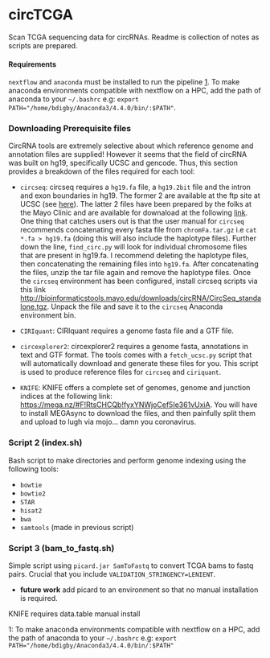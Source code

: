 # circTCGA
Scan TCGA sequencing data for circRNAs. Readme is collection of notes as scripts are prepared. 

#### Requirements
`nextflow` and `anaconda` must be installed to run the pipeline [1](#1). To make anaconda environments compatible with nextflow on a HPC, add the path of anaconda to your `~/.bashrc` e.g: `export PATH="/home/bdigby/Anaconda3/4.4.0/bin/:$PATH"`. 




### Downloading Prerequisite files
CircRNA tools are extremely selective about which reference genome and annotation files are supplied! However it seems that the field of circRNA was built on hg19, specifically UCSC and gencode. Thus, this section provides a breakdown of the files required for each tool:

* `circseq`: circseq requires a `hg19.fa` file, a `hg19.2bit` file and the intron and exon boundaries in hg19. The former 2 are available at the ftp site at UCSC (see [here](http://hgdownload.soe.ucsc.edu/goldenPath/hg19/bigZips/)). The latter 2 files have been prepared by the folks at the Mayo Clinic and are available for downaload at the following [link](http://bioinformaticstools.mayo.edu/downloads/circRNA/CircSeq_ref_files.tgz). One thing that catches users out is that the user manual for `circseq` recommends concatenating every fasta file from `chromFa.tar.gz` i.e `cat *.fa > hg19.fa` (doing this will also include the haplotype files). Further down the line, `find_circ.py` will look for individual chromosome files that are present in hg19.fa. I recommend deleting the haplotype files, then concatenating the remaining files into `hg19.fa`. After concatenating the files, unzip the tar file again and remove the haplotype files. Once the `circseq` environment has been configured, install circseq scripts via this link http://bioinformaticstools.mayo.edu/downloads/circRNA/CircSeq_standalone.tgz. Unpack the file and save it to the `circseq` Anaconda environment bin. 

* `CIRIquant`: CIRIquant requires a genome fasta file and a GTF file. 

* `circexplorer2`: circexplorer2 requires a genome fasta, annotations in text and GTF format. The tools comes with a `fetch_ucsc.py` script that will automatically download and generate these files for you. This script is used to produce reference files for `circseq` and `ciriquant`.

* `KNIFE`: KNIFE offers a complete set of genomes, genome and junction indices at the following link: https://mega.nz/#F!RtsCHCQb!fyxYNWjoCef5Ie361vUxiA. You will have to install MEGAsync to download the files, and then painfully split them and upload to lugh via mojo... damn you coronavirus.  

### Script 2 (index.sh)
Bash script to make directories and perform genome indexing using the following tools:
* `bowtie`
* `bowtie2`
* `STAR`
* `hisat2`
* `bwa`
* `samtools` (made in previous script) 

### Script 3 (bam_to_fastq.sh)
Simple script using `picard.jar SamToFastq` to convert TCGA bams to fastq pairs. Crucial that you include `VALIDATION_STRINGENCY=LENIENT`. 

* **future work** add picard to an environment so that no manual installation is required. 

KNIFE requires data.table manual install


<a name="1">1</a>: To make anaconda environments compatible with nextflow on a HPC, add the path of anaconda to your `~/.bashrc` e.g: `export PATH="/home/bdigby/Anaconda3/4.4.0/bin/:$PATH"`
